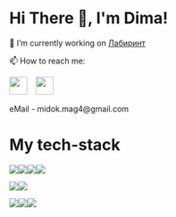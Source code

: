 <h1>Hi There 👋, I'm Dima!</h1>

🔭 I’m currently working on [Лабиринт](https://www.labirint.ru/)

📫 How to reach me: 

<p>
  <a href="https://vk.com/kodisto"><img height="32" width="32" src="https://cdn.simpleicons.org/vk/0077FF"></a>
  &ensp;
  <a href="https://t.me/kodilafi"><img height="32" width="32" src="https://cdn.simpleicons.org/telegram/26A5E4"></a>
</p>
<p>
  eMail - midok.mag4@gmail.com
</p>


<h1>My tech-stack</h1>

<img src="https://img.shields.io/badge/java-%23ED8B00.svg?style=for-the-badge&logo=openjdk&logoColor=white"><img src="https://img.shields.io/badge/css3-%231572B6.svg?style=for-the-badge&logo=css3&logoColor=white"><img src="https://img.shields.io/badge/html5-%23E34F26.svg?style=for-the-badge&logo=html5&logoColor=white"><img src="https://img.shields.io/badge/javascript-%23323330.svg?style=for-the-badge&logo=javascript&logoColor=%23F7DF1E">

<img src="https://img.shields.io/badge/-selenium-%43B02A?style=for-the-badge&logo=selenium&logoColor=white"><img src="https://img.shields.io/badge/Gradle-02303A.svg?style=for-the-badge&logo=Gradle&logoColor=white">

<img src="https://img.shields.io/badge/IntelliJIDEA-000000.svg?style=for-the-badge&logo=intellij-idea&logoColor=white"><img src="https://img.shields.io/badge/Visual%20Studio%20Code-0078d7.svg?style=for-the-badge&logo=visual-studio-code&logoColor=white"><img src="https://img.shields.io/badge/Notepad++-90E59A.svg?style=for-the-badge&logo=notepad%2b%2b&logoColor=black">

<!--
**kodilafi/kodilafi** is a ✨ _special_ ✨ repository because its `README.md` (this file) appears on your GitHub profile.

Here are some ideas to get you started:

- 🔭 I’m currently working on ...
- 🌱 I’m currently learning ...
- 👯 I’m looking to collaborate on ...
- 🤔 I’m looking for help with ...
- 💬 Ask me about ...
- 📫 How to reach me: ...
- 😄 Pronouns: ...
- ⚡ Fun fact: ...
-->
